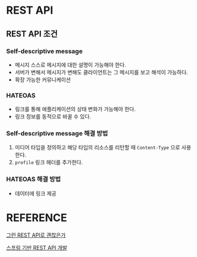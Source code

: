 # REST API

## REST API 조건

### Self-descriptive message

- 메시지 스스로 메시지에 대한 설명이 가능해야 한다.
- 서버가 변해서 메시지가 변해도 클라이언트는 그 메시지를 보고 해석이 가능하다.
- 확장 가능한 커뮤니케이션

### HATEOAS

- 링크를 통해 애플리케이션의 상태 변화가 가능해야 한다.
- 링크 정보를 동적으로 바꿀 수 있다.

### Self-descriptive message 해결 방법

1. 미디어 타입을 정의하고 해당 타입의 리소스를 리턴할 때 `Content-Type` 으로 사용한다.
2. `profile` 링크 헤더를 추가한다.

### HATEOAS 해결 방법

- 데이터에 링크 제공

# REFERENCE

[그런 REST API로 괜찮은가](https://www.youtube.com/watch?v=RP_f5dMoHFc)

[스프링 기반 REST API 개발](https://www.inflearn.com/course/spring_rest-api/dashboard)
